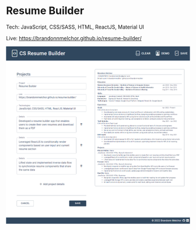 # Resume Builder

Tech: JavaScript, CSS/SASS, HTML, ReactJS, Material UI

Live: https://brandonnmelchor.github.io/resume-builder/

![](./src/assets/screenshot_101322.png)
